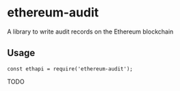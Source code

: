 # ethereum-audit

A library to write audit records on the Ethereum blockchain

## Usage

```
const ethapi = require('ethereum-audit');
```

TODO
